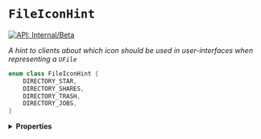 # `FileIconHint`


[![API: Internal/Beta](https://img.shields.io/static/v1?label=API&message=Internal/Beta&color=red&style=flat-square)](/docs/developer-guide/core/api-conventions.md)


_A hint to clients about which icon should be used in user-interfaces when representing a `UFile`_

```kotlin
enum class FileIconHint {
    DIRECTORY_STAR,
    DIRECTORY_SHARES,
    DIRECTORY_TRASH,
    DIRECTORY_JOBS,
}
```

<details>
<summary>
<b>Properties</b>
</summary>

<details>
<summary>
<code>DIRECTORY_STAR</code> A directory containing 'starred' items
</summary>





</details>

<details>
<summary>
<code>DIRECTORY_SHARES</code> A directory which contains items that are shared between users and projects
</summary>





</details>

<details>
<summary>
<code>DIRECTORY_TRASH</code> A directory which contains items that have been 'trashed'
</summary>





</details>

<details>
<summary>
<code>DIRECTORY_JOBS</code> A directory which contains items that are related to job results
</summary>





</details>



</details>

